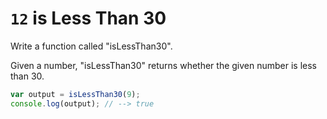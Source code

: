 # `12` is Less Than 30

Write a function called "isLessThan30".

Given a number, "isLessThan30" returns whether the given number is less than 30.


```js
var output = isLessThan30(9);
console.log(output); // --> true
```
